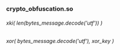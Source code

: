 ###    crypto_obfuscation.so
######    xki( len(bytes_message.decode('utf')) )
######    xor( bytes_message.decode('utf'), xor_key )
